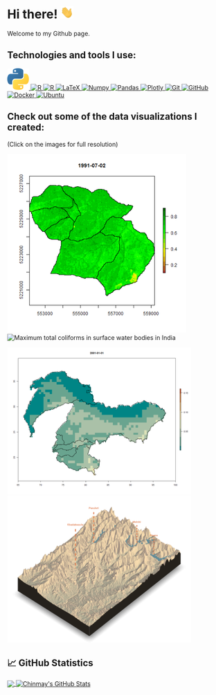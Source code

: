 <!--- [![Header]( "Header")]()-->

# Hi there! <img src="https://github.com/devalc/devalc/blob/3bb42e2296cb7dfae184962cd9b5d2da7d2339f5/media/wave.gif" width="30px">

Welcome to my Github page. 


## Technologies and tools I use:

<a href="https://www.python.org/">
<img src="https://github.com/devalc/devalc/blob/fa724f50253ccc2d6aab70fb1c6bdf60c86795c0/media/python.png" alt="Python" width="50">
</a>
<a href="https://www.r-project.org/">
<img src="https://www.r-project.org/logo/Rlogo.svg" alt="R" width="50">
</a>
<a href="https://shiny.rstudio.com/">
<img src="https://www.rstudio.com/wp-content/uploads/2014/04/shiny.png" alt="R" width="50">
</a>
<a href="https://www.latex-project.org/">
<img src="https://img.shields.io/badge/latex-%23008080.svg?style=for-the-badge&logo=latex&logoColor=white" alt="LaTeX" width="100">
</a>
<a href="">
<img src="https://img.shields.io/badge/numpy-%23013243.svg?style=for-the-badge&logo=numpy&logoColor=white" alt="Numpy" width="100">
</a>
<a href="">
<img src="https://img.shields.io/badge/pandas-%23150458.svg?style=for-the-badge&logo=pandas&logoColor=white" alt="Pandas" width="100">
</a>
<a href="">
<img src="https://img.shields.io/badge/Plotly-%233F4F75.svg?style=for-the-badge&logo=plotly&logoColor=white" alt="Plotly" width="100">
</a>
<a href="">
<img src="https://img.shields.io/badge/git-%23F05033.svg?style=for-the-badge&logo=git&logoColor=white" alt="Git" width="80">
</a>
<a href="">
<img src="https://img.shields.io/badge/github-%23121011.svg?style=for-the-badge&logo=github&logoColor=white" alt="GitHub" width="100">
</a>
<a href="">
<img src="https://img.shields.io/badge/docker-%230db7ed.svg?style=for-the-badge&logo=docker&logoColor=white" alt="Docker" width="100">
</a>
<a href="">
<img src="https://img.shields.io/badge/Ubuntu-E95420?style=for-the-badge&logo=ubuntu&logoColor=white" alt="Ubuntu" width="100">
</a>


## Check out some of the data visualizations I created:
(Click on the images for full resolution)
<p float="left">
<img src="https://github.com/devalc/30DayMapChallenge/blob/main/07_green/R/07_30DatMapChallenge.gif" alt=" Timelapse of timber harvest/recovery in Mica Creek experimental forest as captured by the Landsat NDVI. " width="413"/>
<img src="https://github.com/devalc/MyContributions_to_30DayMapChallenge/blob/main/01_points/R/total_coliform_max1.gif" alt="Maximum total coliforms in surface water bodies in India" width="437"/>
</p>

<p float="left">
<img src="https://github.com/devalc/30DayMapChallenge/blob/main/10_grid/R/10_30DayMapChallenge.gif" alt="Visualization shows FLUXNET ET (m/day) data over Indus, Ganges, Brahmaputra, Mahi, Narmada, Tapi, and Godavari River basins." width="425"/>
<img src="https://github.com/devalc/30DayMapChallenge/blob/main/11_3d/R/pune707.png" alt="3-D visual of the topography in the upper Bhima River basin." width="425"/>
</p>


## &#x1f4c8; GitHub Statistics

<a href="https://github.com/devalc/devalc">
  <img align="center" src="https://github-readme-stats.vercel.app/api/top-langs/?username=devalc&hide=java,html,tex&title_color=ffffff&text_color=c9cacc&icon_color=2bbc8a&bg_color=1d1f21&langs_count=3" />
</a>
<a href="https://github.com/devalc/devalc">
  <img align="center" src="https://github-readme-stats.vercel.app/api?username=devalc&show_icons=true&line_height=27&count_private=true&title_color=ffffff&text_color=c9cacc&icon_color=2bbc8a&bg_color=1d1f21" alt="Chinmay's GitHub Stats" />
</a>